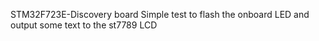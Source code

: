 STM32F723E-Discovery board
Simple test to flash the onboard LED and output some text to the st7789 LCD

